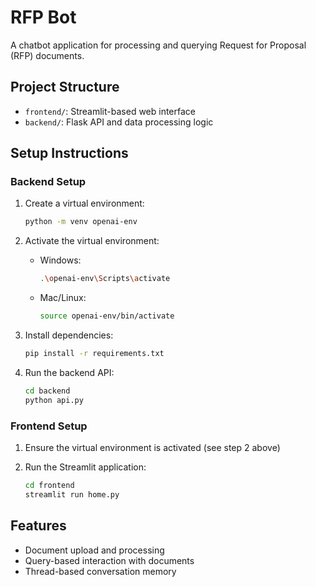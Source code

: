 # RFP Bot

A chatbot application for processing and querying Request for Proposal (RFP) documents.

## Project Structure

- `frontend/`: Streamlit-based web interface
- `backend/`: Flask API and data processing logic

## Setup Instructions

### Backend Setup

1. Create a virtual environment:
   ```bash
   python -m venv openai-env
   ```

2. Activate the virtual environment:
   - Windows:
     ```bash
     .\openai-env\Scripts\activate
     ```
   - Mac/Linux:
     ```bash
     source openai-env/bin/activate
     ```

3. Install dependencies:
   ```bash
   pip install -r requirements.txt
   ```

4. Run the backend API:
   ```bash
   cd backend
   python api.py
   ```

### Frontend Setup

1. Ensure the virtual environment is activated (see step 2 above)

2. Run the Streamlit application:
   ```bash
   cd frontend
   streamlit run home.py
   ```

## Features

- Document upload and processing
- Query-based interaction with documents
- Thread-based conversation memory
